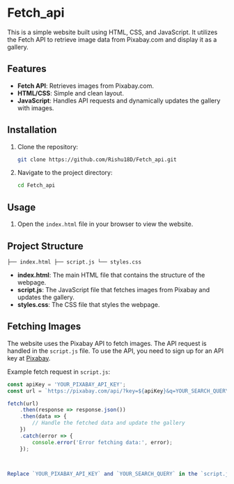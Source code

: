 # Fetch_api

This is a simple website built using HTML, CSS, and JavaScript. It utilizes the Fetch API to retrieve image data from Pixabay.com and display it as a gallery.

## Features

- **Fetch API**: Retrieves images from Pixabay.com.
- **HTML/CSS**: Simple and clean layout.
- **JavaScript**: Handles API requests and dynamically updates the gallery with images.

## Installation

1. Clone the repository:

    ```sh
    git clone https://github.com/Rishu18D/Fetch_api.git
    ```

2. Navigate to the project directory:

    ```sh
    cd Fetch_api
    ```

## Usage

1. Open the `index.html` file in your browser to view the website.

## Project Structure

`├── index.html
├── script.js
└── styles.css`


- **index.html**: The main HTML file that contains the structure of the webpage.
- **script.js**: The JavaScript file that fetches images from Pixabay and updates the gallery.
- **styles.css**: The CSS file that styles the webpage.

## Fetching Images

The website uses the Pixabay API to fetch images. The API request is handled in the `script.js` file. To use the API, you need to sign up for an API key at [Pixabay](https://pixabay.com/api/docs/).

Example fetch request in `script.js`:

```javascript
const apiKey = 'YOUR_PIXABAY_API_KEY';
const url = `https://pixabay.com/api/?key=${apiKey}&q=YOUR_SEARCH_QUERY`;

fetch(url)
    .then(response => response.json())
    .then(data => {
        // Handle the fetched data and update the gallery
    })
    .catch(error => {
        console.error('Error fetching data:', error);
    });



Replace `YOUR_PIXABAY_API_KEY` and `YOUR_SEARCH_QUERY` in the `script.js` example with your actual API key and search query. This `README.md` provides a basic overview of your project, its structure, and how to get started with it.


